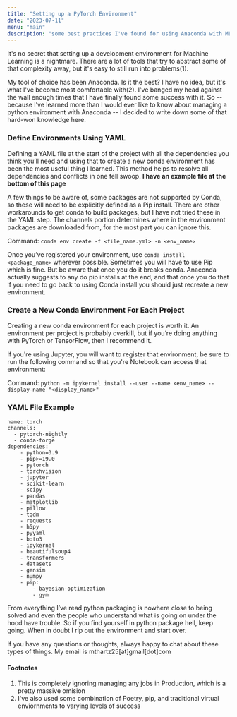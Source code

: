 ```yaml
---
title: "Setting up a PyTorch Environment"
date: "2023-07-11"
menu: "main"
description: "some best practices I've found for using Anaconda with ML"
---
```



It's no secret that setting up a development environment for Machine Learning is a nightmare. There are a lot of tools that try to abstract some of that complexity away, but it's easy to still run into problems(1). 

My tool of choice has been Anaconda. Is it the best? I have no idea, but it's what I've become most comfortable with(2). I've banged my head against the wall enough times that I have finally found some success with it. So -- because I’ve learned more than I would ever like to know about managing a python environment with Anaconda -- I decided to write down some of that hard-won knowledge here.


### Define Environments Using YAML

Defining a YAML file at the start of the project with all the dependencies you think you’ll need and using that to create a new conda environment has been the most useful thing I learned. This method helps to resolve all dependencies and conflicts in one fell swoop. **I have an example file at the bottom of this page**

A few things to be aware of, some packages are not supported by Conda, so these will need to be explicitly defined as a Pip install. There are other workarounds to get conda to build packages, but I have not tried these in the YAML step. The channels portion determines where in the environment packages are downloaded from, for the most part you can ignore this.

Command: `conda env create -f <file_name.yml> -n <env_name>`


Once you’ve registered your environment, use `conda install <package_name>` wherever possible. Sometimes you will have to use Pip which is fine. But be aware that once you do it breaks conda. Anaconda actually suggests to any do pip installs at the end, and that once you do that if you need to go back to using Conda install you should just recreate a new environment. 


### Create a New Conda Environment For Each Project

Creating a new conda environment for each project is worth it. An environment per project is probably overkill, but if you’re doing anything with PyTorch or TensorFlow, then I recommend it. 

If you're using Jupyter, you will want to register that environment, be sure to run the following command so that you're Notebook can access that environment: 
    
Command: `python -m ipykernel install --user --name <env_name> --display-name "<display_name>"`



### YAML File Example


```
name: torch
channels:
  - pytorch-nightly
  - conda-forge
dependencies:
    - python=3.9
    - pip>=19.0
    - pytorch 
    - torchvision 
    - jupyter
    - scikit-learn
    - scipy
    - pandas
    - matplotlib
    - pillow
    - tqdm
    - requests
    - h5py
    - pyyaml
    - boto3
    - ipykernel
    - beautifulsoup4
    - transformers
    - datasets
    - gensim
    - numpy
    - pip:
        - bayesian-optimization
        - gym
```


From everything I’ve read python packaging is nowhere close to being solved and even the people who understand what is going on under the hood have trouble. So if you find yourself in python package hell, keep going. When in doubt I rip out the environment and start over. 

If you have any questions or thoughts, always happy to chat about these types of things. My email is mthartz25[at]gmail[dot]com


#### Footnotes

1. This is completely ignoring managing any jobs in Production, which is a pretty massive omision
2. I've also used some combination of Poetry, pip, and traditional virtual enviornments to varying levels of success
